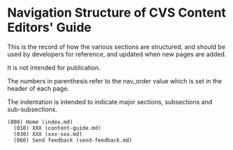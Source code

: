 # Navigation Structure of CVS Content Editors' Guide

This is the record of how the various sections are structured,
and should be used by developers for reference, and updated when new pages are added.

It is not intended for publication.

The numbers in parenthesis refer to the nav_order value which is set in the header of each page.

The indentation is intended to indicate major sections, subsections and sub-subsections.

```none
(000) Home (index.md)
  (010) XXX (content-guide.md)
  (030) XXX (xxx-xxx.md)
  (060) Send feedback (send-feedback.md)
```
